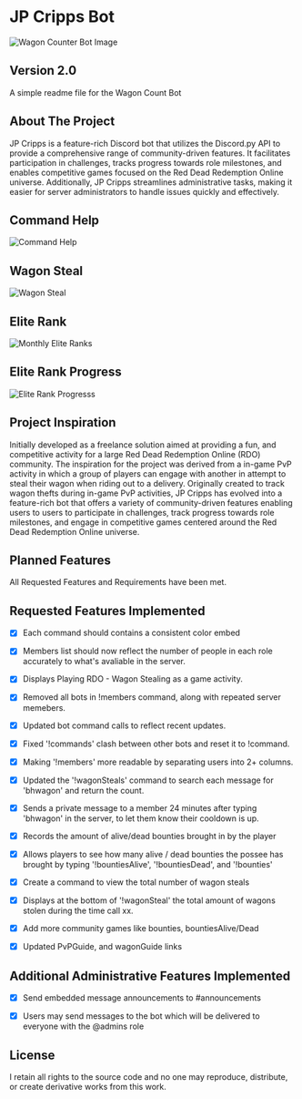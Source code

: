 # JP Cripps Bot
![Wagon Counter Bot Image](https://user-images.githubusercontent.com/43221618/130929520-c6de4482-474a-4030-883e-e1797cbd7531.PNG)


## Version 2.0
A simple readme file for the Wagon Count Bot

## About The Project
JP Cripps is a feature-rich Discord bot that utilizes the Discord.py API to provide a comprehensive range of community-driven features. It facilitates participation in challenges, tracks progress towards role milestones, and enables competitive games focused on the Red Dead Redemption Online universe. Additionally, JP Cripps streamlines administrative tasks, making it easier for server administrators to handle issues quickly and effectively.

## Command Help
![Command  Help](https://user-images.githubusercontent.com/43221618/226866118-b5e7c335-103b-4c1f-a7c8-39aefcbec613.png)

## Wagon Steal
![Wagon Steal](https://user-images.githubusercontent.com/43221618/226920059-f11a21fb-d010-4a7c-8324-600448a3fee7.png)

## Elite Rank
![Monthly Elite Ranks](https://user-images.githubusercontent.com/43221618/226919727-e2488e79-46f7-4a42-bbd3-dec89fd3697f.png)

## Elite Rank Progress
![Elite Rank Progresss](https://user-images.githubusercontent.com/43221618/226870189-9b2642d5-54aa-4493-9c27-9954576685d6.png)


## Project Inspiration
Initially developed as a freelance solution aimed at providing a fun, and competitive activity for a large Red Dead Redemption Online (RDO) community. The inspiration for the project was derived from a in-game PvP activity in which a group of players can engage with another in attempt to steal their wagon when riding out to a delivery. Originally created to track wagon thefts during in-game PvP activities, JP Cripps has evolved into a feature-rich bot that offers a variety of community-driven features enabling users to users to participate in challenges, track progress towards role milestones, and engage in competitive games centered around the Red Dead Redemption Online universe.


## Planned Features
All Requested Features and Requirements have been met.


## Requested Features Implemented
- [x] Each command should contains a consistent color embed
- [x] Members list should now reflect the number of people in each role accurately to what's avaliable in the server.
- [x] Displays Playing RDO - Wagon Stealing as a game activity.
- [x] Removed all bots in !members command, along with repeated server memebers.
- [x] Updated bot command calls to reflect recent updates.
- [x] Fixed '!commands' clash between other bots and reset it to !command.
- [x] Making '!members' more readable by separating users into 2+ columns.
- [x] Updated the '!wagonSteals' command to search each message for 'bhwagon' and return the count.
- [X] Sends a private message to a member 24 minutes after typing 'bhwagon' in the server, to let them know their cooldown is up.
- [X] Records the amount of alive/dead bounties brought in by the player
- [X] Allows players to see how many alive / dead bounties the possee has brought by typing '!bountiesAlive', '!bountiesDead', and '!bounties'
- [X] Create a command to view the total number of wagon steals
- [X] Displays at the bottom of '!wagonSteal' the total amount of wagons stolen during the time call xx.
- [X] Add more community games like bounties, bountiesAlive/Dead
- [X] Updated PvPGuide, and wagonGuide links


## Additional Administrative Features Implemented
- [x] Send embedded message announcements to #announcements
- [x] Users may send messages to the bot which will be delivered to everyone with the @admins role


## License
I retain all rights to the source code and no one may reproduce, distribute, or create derivative works from this work. 
